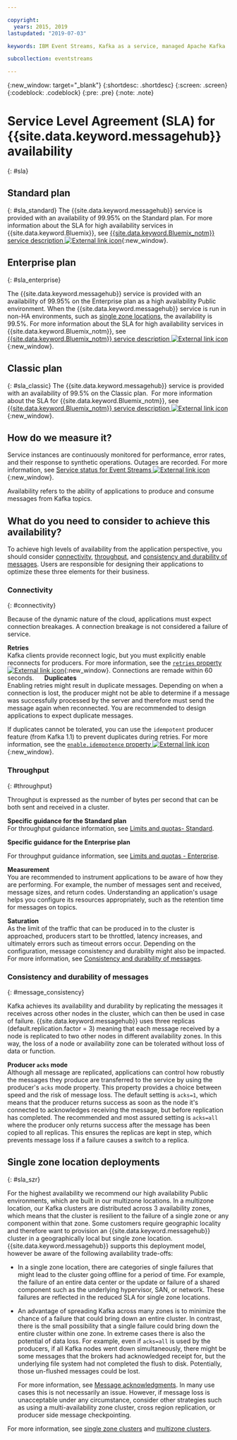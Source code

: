 ```yaml
---

copyright:
  years: 2015, 2019
lastupdated: "2019-07-03"

keywords: IBM Event Streams, Kafka as a service, managed Apache Kafka

subcollection: eventstreams

---
```


{:new_window: target="_blank"}
{:shortdesc: .shortdesc}
{:screen: .screen}
{:codeblock: .codeblock}
{:pre: .pre}
{:note: .note}

# Service Level Agreement (SLA) for {{site.data.keyword.messagehub}} availability 
{: #sla}

## Standard plan
{: #sla_standard}
The {{site.data.keyword.messagehub}} service is provided with an availability of 99.95% on the Standard plan.
For more information about the SLA for high availability services in {{site.data.keyword.Bluemix}}, see
[{{site.data.keyword.Bluemix_notm}} service description ![External link icon](../../icons/launch-glyph.svg "External link icon")](https://www-03.ibm.com/software/sla/sladb.nsf/pdf/6605-18/$file/i126-6605-18_08-2019_en_US.pdf){:new_window}.


## Enterprise plan
{: #sla_enterprise}

The {{site.data.keyword.messagehub}} service is provided with an availability of 99.95% on the Enterprise plan as a high availability Public environment. When the {{site.data.keyword.messagehub}} service is run in non-HA environments, such as [single zone locations](#sla_szr), the availability is 99.5%. 
For more information about the SLA for high availability services in {{site.data.keyword.Bluemix_notm}}, see
[{{site.data.keyword.Bluemix_notm}} service description ![External link icon](../../icons/launch-glyph.svg "External link icon")](https://www-03.ibm.com/software/sla/sladb.nsf/pdf/6605-18/$file/i126-6605-18_08-2019_en_US.pdf){:new_window}.

## Classic plan
{: #sla_classic}
The {{site.data.keyword.messagehub}} service is provided with an availability of 99.5% on the Classic plan. 
For more information about the SLA for {{site.data.keyword.Bluemix_notm}}, see
[{{site.data.keyword.Bluemix_notm}} service description ![External link icon](../../icons/launch-glyph.svg "External link icon")](https://www-03.ibm.com/software/sla/sladb.nsf/pdf/6605-18/$file/i126-6605-18_08-2019_en_US.pdf){:new_window}.

<!--
## What does 99.95% availability mean?
Availability refers to the ability of applications to produce and consume messages from Kafka topics.
-->

## How do we measure it?
Service instances are continuously monitored for performance, error rates, and their response to synthetic operations. Outages are recorded. For more information, see [Service status for Event Streams ![External link icon](../../icons/launch-glyph.svg "External link icon")](https://cloud.ibm.com/status?component=messagehub&selected=status){:new_window}.

Availability refers to the ability of applications to produce and consume messages from Kafka topics.

## What do you need to consider to achieve this availability?
To achieve high levels of availability from the application perspective, you should consider [connectivity](/docs/services/EventStreams?topic=eventstreams-sla#connectivity), [throughput](/docs/services/EventStreams?topic=eventstreams-sla#throughput), and [consistency and durability of messages](/docs/services/EventStreams?topic=eventstreams-sla#message_consistency). Users are responsible for designing their applications to optimize these three elements for their business.

### Connectivity
{: #connectivity}

Because of the dynamic nature of the cloud, applications must expect connection breakages. A connection breakage is not considered a failure of service.

**Retries**<br/>
Kafka clients provide reconnect logic, but you must explicitly enable reconnects for producers. For more information, see the [ <code>retries</code> property ![External link icon](../../icons/launch-glyph.svg "External link icon")](http://kafka.apache.org/11/documentation.html#producerconfigs){:new_window}. Connections are remade within 60 seconds.   
 
**Duplicates**<br/>
Enabling retries might result in duplicate messages. Depending on when a connection is lost, the producer might not be able to determine if a message was successfully processed by the server and therefore must send the message again when reconnected. You are recommended to design applications to expect duplicate messages. 

If duplicates cannot be tolerated, you can use the <code>idempotent</code> producer feature (from Kafka 1.1) to prevent duplicates during retries. For more information, see the [ <code>enable.idempotence</code> property ![External link icon](../../icons/launch-glyph.svg "External link icon")](http://kafka.apache.org/11/documentation.html#producerconfigs){:new_window}.

### Throughput
{: #throughput}

Throughput is expressed as the number of bytes per second that can be both sent and received in a cluster. 

**Specific guidance for the Standard plan**<br/>
For throughput guidance information, see [Limits and quotas- Standard](/docs/services/EventStreams?topic=eventstreams-kafka_quotas#standard_throughput). 

**Specific guidance for the Enterprise plan**<br/>

For throughput guidance information, see [Limits and quotas - Enterprise](/docs/services/EventStreams?topic=eventstreams-kafka_quotas#enterprise_throughput). 

**Measurement**<br/>
You are recommended to instrument applications to be aware of how they are performing. For example, the number of messages sent and received, message sizes, and return codes. Understanding an application's usage helps you configure its resources appropriately, such as the retention time for messages on topics.

**Saturation**<br/>
As the limit of the traffic that can be produced in to the cluster is approached, producers start to be throttled, latency increases, and ultimately errors such as timeout errors occur. Depending on the configuration, message consistency and durability might also be impacted. For more information, see [Consistency and durability of messages](/docs/services/EventStreams?topic=eventstreams-sla#message_consistency).

### Consistency and durability of messages
{: #message_consistency}

Kafka achieves its availability and durability by replicating the messages it receives across other nodes in the cluster, which can then be used in case of failure. {{site.data.keyword.messagehub}} uses three replicas (default.replication.factor = 3) meaning that each message received by a node is replicated to two other nodes in different availability zones. In this way, the loss of a node or availability zone can be tolerated without loss of data or function.

**Producer <code>acks</code> mode**<br/>
Although all message are replicated, applications can control how robustly the messages they produce are transferred to the service by using the producer's <code>acks</code> mode property. This property provides a choice between speed and the risk of message loss. The default setting is <code>acks=1</code>, which means that the producer returns success as soon as the node it's connected to acknowledges receiving the message, but before replication has completed. The recommended and most assured setting is <code>acks=all</code> where the producer only returns success after the message has been copied to all replicas. This ensures the replicas are kept in step, which prevents message loss if a failure causes a switch to a replica.

## Single zone location deployments
{: #sla_szr}

For the highest availability we recommend our high availability Public environments, which are built in our multizone locations. In a multizone location, our Kafka clusters are distributed across 3 availability zones, which means that the cluster is resilient to the failure of a single zone or any component within that zone.
Some customers require geographic locality and therefore want to provision an {{site.data.keyword.messagehub}} cluster in a geographically local but single zone location. {{site.data.keyword.messagehub}} supports this deployment model, however be aware of the following availability trade-offs:
* In a single zone location, there are categories of single failures that might lead to the cluster going offline for a period of time. For example, the failure of an entire data center or the update or failure of a shared component such as the underlying hypervisor, SAN, or network. These failures are reflected in the reduced SLA for single zone locations.
* An advantage of spreading Kafka across many zones is to minimize the chance of a failure that could bring down an entire cluster. In contrast, there is the small possibility that a single failure could bring down the entire cluster within one zone. In extreme cases there is also the potential of data loss. For example, even if <code>acks=all</code> is used by the producers, if all Kafka nodes went down simultaneously, there might be some messages that the brokers had acknowledged receipt for, but the underlying file system had not completed the flush to disk. Potentially, those un-flushed messages could be lost. 

    For more information, see [Message acknowledgments](/docs/services/EventStreams?topic=eventstreams-producing_messages#message_acknowledgments). In many use cases this is not necessarily an issue. However, if message loss is unacceptable under any circumstance, consider other strategies such as using a multi-availability zone cluster, cross region replication, or producer side message checkpointing.

For more information, see [single zone clusters](/docs/containers?topic=containers-regions-and-zones#regions_single_zone) and [multizone clusters](/docs/containers?topic=containers-regions-and-zones#regions_multizone).
